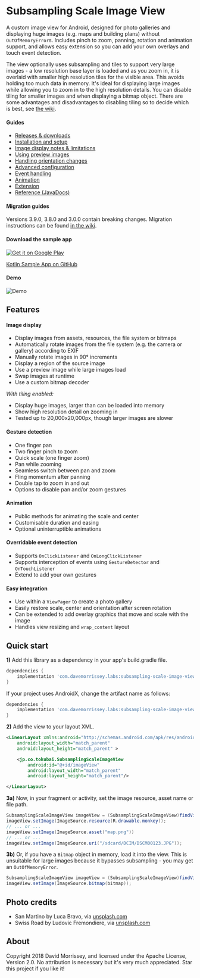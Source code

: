 Subsampling Scale Image View
===========================

A custom image view for Android, designed for photo galleries and displaying huge images (e.g. maps and building plans) without `OutOfMemoryError`s. Includes pinch to zoom, panning, rotation and animation support, and allows easy extension so you can add your own overlays and touch event detection.

The view optionally uses subsampling and tiles to support very large images - a low resolution base layer is loaded and as you zoom in, it is overlaid with smaller high resolution tiles for the visible area. This avoids holding too much data in memory. It's ideal for displaying large images while allowing you to zoom in to the high resolution details. You can disable tiling for smaller images and when displaying a bitmap object. There are some advantages and disadvantages to disabling tiling so to decide which is best, see [the wiki](https://github.com/davemorrissey/subsampling-scale-image-view/wiki/02.-Displaying-images).

#### Guides

* [Releases & downloads](https://github.com/davemorrissey/subsampling-scale-image-view/releases)
* [Installation and setup](https://github.com/davemorrissey/subsampling-scale-image-view/wiki/01.-Setup)
* [Image display notes & limitations](https://github.com/davemorrissey/subsampling-scale-image-view/wiki/02.-Displaying-images)
* [Using preview images](https://github.com/davemorrissey/subsampling-scale-image-view/wiki/03.-Preview-images)
* [Handling orientation changes](https://github.com/davemorrissey/subsampling-scale-image-view/wiki/05.-Orientation-changes)
* [Advanced configuration](https://github.com/davemorrissey/subsampling-scale-image-view/wiki/07.-Configuration)
* [Event handling](https://github.com/davemorrissey/subsampling-scale-image-view/wiki/09.-Events)
* [Animation](https://github.com/davemorrissey/subsampling-scale-image-view/wiki/08.-Animation)
* [Extension](https://github.com/davemorrissey/subsampling-scale-image-view/wiki/10.-Extension)
* [Reference (JavaDocs)](http://davemorrissey.github.io/subsampling-scale-image-view/javadoc/)

#### Migration guides

Versions 3.9.0, 3.8.0 and 3.0.0 contain breaking changes. Migration instructions can be found [in the wiki](https://github.com/davemorrissey/subsampling-scale-image-view/wiki/X.--Migration-guides).

#### Download the sample app

[![Get it on Google Play](docs/images/google_play.png)](https://play.google.com/store/apps/details?id=com.davemorrissey.labs.subscaleview.sample)

[Kotlin Sample App on GitHub](https://github.com/davemorrissey/ssiv-kotlin-sample)

#### Demo

![Demo](docs/images/demo.gif)

## Features

#### Image display

* Display images from assets, resources, the file system or bitmaps
* Automatically rotate images from the file system (e.g. the camera or gallery) according to EXIF
* Manually rotate images in 90° increments
* Display a region of the source image
* Use a preview image while large images load
* Swap images at runtime
* Use a custom bitmap decoder

*With tiling enabled:*

* Display huge images, larger than can be loaded into memory
* Show high resolution detail on zooming in
* Tested up to 20,000x20,000px, though larger images are slower

#### Gesture detection

* One finger pan
* Two finger pinch to zoom
* Quick scale (one finger zoom)
* Pan while zooming
* Seamless switch between pan and zoom
* Fling momentum after panning
* Double tap to zoom in and out
* Options to disable pan and/or zoom gestures

#### Animation

* Public methods for animating the scale and center
* Customisable duration and easing
* Optional uninterruptible animations

#### Overridable event detection
* Supports `OnClickListener` and `OnLongClickListener`
* Supports interception of events using `GestureDetector` and `OnTouchListener`
* Extend to add your own gestures

#### Easy integration
* Use within a `ViewPager` to create a photo gallery
* Easily restore scale, center and orientation after screen rotation
* Can be extended to add overlay graphics that move and scale with the image
* Handles view resizing and `wrap_content` layout

## Quick start

**1)** Add this library as a dependency in your app's build.gradle file.

```gradle
dependencies {
    implementation 'com.davemorrissey.labs:subsampling-scale-image-view:3.10.0'
}
```

If your project uses AndroidX, change the artifact name as follows:

```gradle
dependencies {
    implementation 'com.davemorrissey.labs:subsampling-scale-image-view-androidx:3.10.0'
}
```

**2)** Add the view to your layout XML.

```xml
<LinearLayout xmlns:android="http://schemas.android.com/apk/res/android"
    android:layout_width="match_parent"
    android:layout_height="match_parent" >

    <jp.co.tokubai.SubsamplingScaleImageView
        android:id="@+id/imageView"
        android:layout_width="match_parent"
        android:layout_height="match_parent"/>

</LinearLayout>
```

**3a)** Now, in your fragment or activity, set the image resource, asset name or file path.

```java
SubsamplingScaleImageView imageView = (SubsamplingScaleImageView)findViewById(id.imageView);
imageView.setImage(ImageSource.resource(R.drawable.monkey));
// ... or ...
imageView.setImage(ImageSource.asset("map.png"))
// ... or ...
imageView.setImage(ImageSource.uri("/sdcard/DCIM/DSCM00123.JPG"));
```

**3b)** Or, if you have a `Bitmap` object in memory, load it into the view. This is unsuitable for large images because it bypasses subsampling - you may get an `OutOfMemoryError`.

```java
SubsamplingScaleImageView imageView = (SubsamplingScaleImageView)findViewById(id.imageView);
imageView.setImage(ImageSource.bitmap(bitmap));
```

## Photo credits

* San Martino by Luca Bravo, via [unsplash.com](https://unsplash.com/photos/lWAOc0UuJ-A)
* Swiss Road by Ludovic Fremondiere, via [unsplash.com](https://unsplash.com/photos/3XN-BNRDUyY)

## About

Copyright 2018 David Morrissey, and licensed under the Apache License, Version 2.0. No attribution is necessary but it's very much appreciated. Star this project if you like it!
